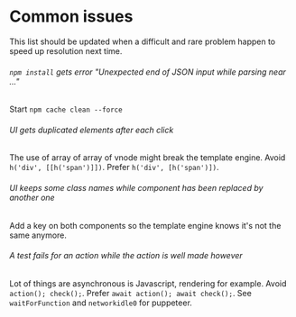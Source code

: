 # Common issues

This list should be updated when a difficult and rare problem happen to speed up resolution next time.

###### `npm install` gets error "Unexpected end of JSON input while parsing near ..."
Start `npm cache clean --force`

###### UI gets duplicated elements after each click
The use of array of array of vnode might break the template engine. Avoid `h('div', [[h('span')]])`. Prefer `h('div', [h('span')])`.

###### UI keeps some class names while component has been replaced by another one
Add a key on both components so the template engine knows it's not the same anymore.

###### A test fails for an action while the action is well made however
Lot of things are asynchronous is Javascript, rendering for example. Avoid `action(); check();`. Prefer `await action(); await check();`. See `waitForFunction` and `networkidle0` for puppeteer.

